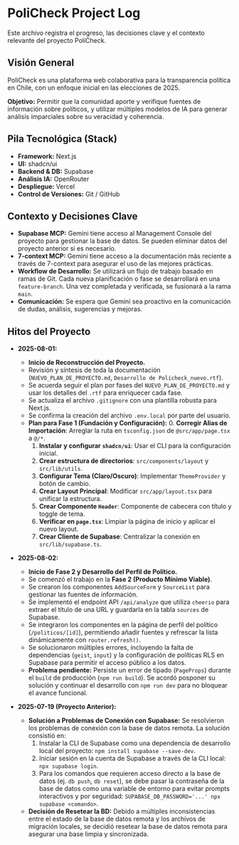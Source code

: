 # PoliCheck Project Log

Este archivo registra el progreso, las decisiones clave y el contexto relevante del proyecto PoliCheck.

## Visión General

PoliCheck es una plataforma web colaborativa para la transparencia política en Chile, con un enfoque inicial en las elecciones de 2025.

**Objetivo:** Permitir que la comunidad aporte y verifique fuentes de información sobre políticos, y utilizar múltiples modelos de IA para generar análisis imparciales sobre su veracidad y coherencia.

## Pila Tecnológica (Stack)

- **Framework:** Next.js
- **UI:** shadcn/ui
- **Backend & DB:** Supabase
- **Análisis IA:** OpenRouter
- **Despliegue:** Vercel
- **Control de Versiones:** Git / GitHub

## Contexto y Decisiones Clave

- **Supabase MCP:** Gemini tiene acceso al Management Console del proyecto para gestionar la base de datos. Se pueden eliminar datos del proyecto anterior si es necesario.
- **7-context MCP:** Gemini tiene acceso a la documentación más reciente a través de 7-context para asegurar el uso de las mejores prácticas.
- **Workflow de Desarrollo:** Se utilizará un flujo de trabajo basado en ramas de Git. Cada nueva planificación o fase se desarrollará en una `feature-branch`. Una vez completada y verificada, se fusionará a la rama `main`.
- **Comunicación:** Se espera que Gemini sea proactivo en la comunicación de dudas, análisis, sugerencias y mejoras.

## Hitos del Proyecto

- **2025-08-01:**
  - **Inicio de Reconstrucción del Proyecto.**
  - Revisión y síntesis de toda la documentación (`NUEVO_PLAN_DE_PROYECTO.md`, `Desarrollo de Policheck_nuevo.rtf`).
  - Se acuerda seguir el plan por fases del `NUEVO_PLAN_DE_PROYECTO.md` y usar los detalles del `.rtf` para enriquecer cada fase.
  - Se actualiza el archivo `.gitignore` con una plantilla robusta para Next.js.
  - Se confirma la creación del archivo `.env.local` por parte del usuario.
  - **Plan para Fase 1 (Fundación y Configuración):**
    0.  **Corregir Alias de Importación**: Arreglar la ruta en `tsconfig.json` de `@src/app/page.tsx` a `@/*`.
    1.  **Instalar y configurar `shadcn/ui`**: Usar el CLI para la configuración inicial.
    2.  **Crear estructura de directorios**: `src/components/layout` y `src/lib/utils`.
    3.  **Configurar Tema (Claro/Oscuro)**: Implementar `ThemeProvider` y botón de cambio.
    4.  **Crear Layout Principal**: Modificar `src/app/layout.tsx` para unificar la estructura.
    5.  **Crear Componente `Header`**: Componente de cabecera con título y toggle de tema.
    6.  **Verificar en `page.tsx`**: Limpiar la página de inicio y aplicar el nuevo layout.
    7.  **Crear Cliente de Supabase**: Centralizar la conexión en `src/lib/supabase.ts`.

- **2025-08-02:**
  - **Inicio de Fase 2 y Desarrollo del Perfil de Político.**
  - Se comenzó el trabajo en la **Fase 2 (Producto Mínimo Viable)**.
  - Se crearon los componentes `AddSourceForm` y `SourceList` para gestionar las fuentes de información.
  - Se implementó el endpoint API `/api/analyze` que utiliza `cheerio` para extraer el título de una URL y guardarla en la tabla `sources` de Supabase.
  - Se integraron los componentes en la página de perfil del político (`/politicos/[id]`), permitiendo añadir fuentes y refrescar la lista dinámicamente con `router.refresh()`.
  - Se solucionaron múltiples errores, incluyendo la falta de dependencias (`geist`, `input`) y la configuración de políticas RLS en Supabase para permitir el acceso público a los datos.
  - **Problema pendiente:** Persiste un error de tipado (`PageProps`) durante el `build` de producción (`npm run build`). Se acordó posponer su solución y continuar el desarrollo con `npm run dev` para no bloquear el avance funcional.

- **2025-07-19 (Proyecto Anterior):**
  - **Solución a Problemas de Conexión con Supabase:** Se resolvieron los problemas de conexión con la base de datos remota. La solución consistió en:
    1. Instalar la CLI de Supabase como una dependencia de desarrollo local del proyecto: `npm install supabase --save-dev`.
    2. Iniciar sesión en la cuenta de Supabase a través de la CLI local: `npx supabase login`.
    3. Para los comandos que requieren acceso directo a la base de datos (ej. `db push`, `db reset`), se debe pasar la contraseña de la base de datos como una variable de entorno para evitar prompts interactivos y por seguridad: `SUPABASE_DB_PASSWORD='...' npx supabase <comando>`.
  - **Decisión de Resetear la BD:** Debido a múltiples inconsistencias entre el estado de la base de datos remota y los archivos de migración locales, se decidió resetear la base de datos remota para asegurar una base limpia y sincronizada.
